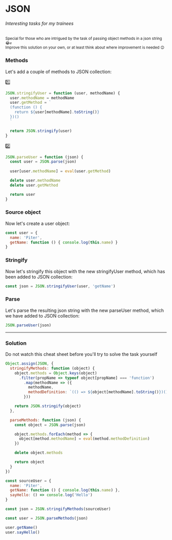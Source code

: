 # JSON
###### Interesting tasks for my trainees

<sup>Special for those who are intrigued by the task of passing object methods in a json string 😂✊</sup><br>
<sup>Improve this solution on your own, or at least think about where improvement is needed 😉</sup>

### Methods

Let's add a couple of methods to JSON collection:

:one:
```js
JSON.stringifyUser = function (user, methodName) {
  user.methodName = methodName
  user.getMethod = `
  (function () {
    return ${user[methodName].toString()}
  })()
  `

  return JSON.stringify(user)
}
```

:two:
```js
JSON.parseUser = function (json) {
  const user = JSON.parse(json)
  
  user[user.methodName] = eval(user.getMethod)

  delete user.methodName
  delete user.getMethod

  return user
}
```

### Source object

Now let's create a user object:

```js
const user = {
  name: 'Piter',
  getName: function () { console.log(this.name) }
}
```

### Stringify
Now let's stringify this object with the new stringifyUser method, which has been added to JSON collection:

```js
const json = JSON.stringifyUser(user, 'getName')
```

### Parse

Let's parse the resulting json string with the new parseUser method, which we have added to JSON collection:

```js
JSON.parseUser(json)
```

_______________________________________

### Solution
Do not watch this cheat sheet before you'll try to solve the task yourself

```js
Object.assign(JSON, {
  stringifyMethods: function (object) {
    object.methods = Object.keys(object)
      .filter(propName => typeof object[propName] === 'function')
        .map(methodName => ({
          methodName,
          methodDefinition: `(() => ${object[methodName].toString()})()`
        }))

    return JSON.stringify(object)
  },

  parseMethods: function (json) {
    const object = JSON.parse(json)

    object.methods.forEach(method => {
      object[method.methodName] = eval(method.methodDefinition)
    })

    delete object.methods

    return object
  }
})

const sourceUser = {
  name: 'Piter',
  getName: function () { console.log(this.name) },
  sayHello: () => console.log('Hello')
}

const json = JSON.stringifyMethods(sourceUser)

const user = JSON.parseMethods(json)

user.getName()
user.sayHello()
```
